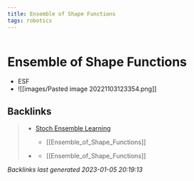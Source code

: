 ```yaml
---
title: Ensemble of Shape Functions
tags: robotics 
---
```

```toc
```
# Ensemble of Shape Functions
- ESF
- ![[images/Pasted image 20221103123354.png]]

## Backlinks

> - [Stoch Ensemble Learning](Stochastic_ensemble_learning.md)
>   - [[Ensemble_of_Shape_Functions]]
>    
> - [](journals/2022-11-03.md)
>   - [[Ensemble_of_Shape_Functions]]

_Backlinks last generated 2023-01-05 20:19:13_

